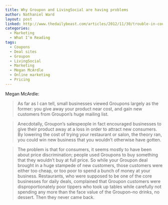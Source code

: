 ```yaml
---
title: Why Groupon and LivingSocial are having problems
author: Nathaniel Ward
layout: post
linked: http://www.thedailybeast.com/articles/2012/11/30/trouble-in-coupon-land.html
categories:
  - Marketing
  - What I’m Reading
tags:
  - Coupons
  - Deal sites
  - Groupon
  - LivingSocial
  - Marketing
  - Megan McArdle
  - Online marketing
  - Pricing
---
```

Megan McArdle:

> As far as I can tell, small businesses viewed Groupons largely as the former: you give away your product near cost, and gain new customers from Groupon’s huge mailing list.

> Anecdotally, Groupon’s salespeople in fact encouraged businesses to give their product away at a loss in order to attract new consumers. By lowering the cost of trying your restaurant or salon, the theory ran, you could win new business that you wouldn’t otherwise have gotten.
 
> The problem is that for consumers, it seems mostly to have been about price discrimination; people used Groupons to buy something that they wouldn’t buy at full price. So while your Groupon deal brought in a huge stampede of new customers, those customers were either too cheap, or too poor to spend a bunch of money at your business. Restaurants, who were supposed to be one of the core businesses for daily deals, complained that Groupon customers were disproportionately poor tippers who took up tables while carefully not spending any more than the face value of the Groupon–no drinks, no dessert. Then they never came back.